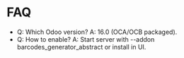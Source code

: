 # FAQ

- Q: Which Odoo version? A: 16.0 (OCA/OCB packaged).
- Q: How to enable? A: Start server with --addon barcodes_generator_abstract or install in UI.
